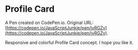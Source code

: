 # Profile Card

A Pen created on CodePen.io. Original URL: [https://codepen.io/JavaScriptJunkie/pen/jvRGZy](https://codepen.io/JavaScriptJunkie/pen/jvRGZy).

Responsive and colorful Profile Card concept. I hope you like it.